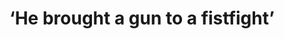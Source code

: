---
order: 19
title: ‘He brought a gun to a fistfight’
authors:
    - Angie Wang
categories:
    - story
link: http://theink.nyc/brought-gun-fistfight/
redirect: true
photo:
    filename: theinknyc.jpg
---